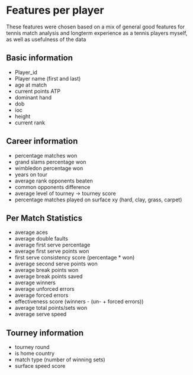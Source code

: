 # Features per player

These features were chosen based on a mix of general good features for tennis match analysis and longterm experience as a tennis players myself, as well as usefulness of the data

## Basic information
- Player_id
- Player name (first and last)
- age at match
- current points ATP
- dominant hand
- dob
- ioc
- height
- current rank

## Career information
- percentage matches won
- grand slams percentage won
- wimbledon percentage won
- years on tour
- average rank opponents beaten
- common opponents difference
- average level of tourney -> tourney score
- percentage matches played on surface xy (hard, clay, grass, carpet)


## Per Match Statistics
- average aces
- average double faults
- average first serve percentage
- average first serve points won
- first serve consistency score (percentage * won)
- average second serve points won
- average break points won
- average break points saved
- average winners
- average unforced errors
- average forced errors
- effectiveness score (winners - (un- + forced errors))
- average total points/sets won
- average serve speed

## Tourney information
- tourney round
- is home country
- match type (number of winning sets)
- surface speed score